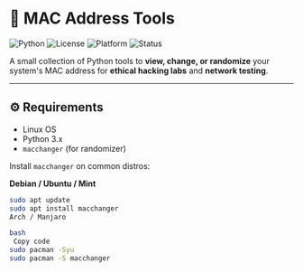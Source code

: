 # 🧠 MAC Address Tools

![Python](https://img.shields.io/badge/python-3.x-blue?logo=python)
![License](https://img.shields.io/badge/license-MIT-green)
![Platform](https://img.shields.io/badge/platform-Linux-orange)
![Status](https://img.shields.io/badge/status-stable-brightgreen)

A small collection of Python tools to **view, change, or randomize** your system's MAC address for **ethical hacking labs** and **network testing**.

---

## ⚙️ Requirements
- Linux OS
- Python 3.x
- `macchanger` (for randomizer)

Install `macchanger` on common distros:

**Debian / Ubuntu / Mint**
```bash
sudo apt update
sudo apt install macchanger
Arch / Manjaro

bash
￼Copy code
sudo pacman -Syu
sudo pacman -S macchanger
